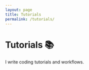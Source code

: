```yaml
---
layout: page
title: Tutorials
permalink: /tutorials/
---
```

# Tutorials 📚

I write coding tutorials and workflows.
